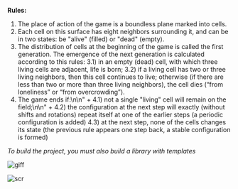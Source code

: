 **Rules:**

1) The place of action of the game is a boundless plane marked into cells.
2) Each cell on this surface has eight neighbors surrounding it, and can be in two states: be "alive" (filled) or "dead" (empty).
3) The distribution of cells at the beginning of the game is called the first generation. The emergence of the next generation is calculated according to this rules:
    3.1) in an empty (dead) cell, with which three living cells are adjacent, life is born;
    3.2) if a living cell has two or three living neighbors, then this cell continues to live; otherwise (if there are less than two or more than three living neighbors), the cell dies (“from loneliness” or “from overcrowding”).
4) The game ends if:\n\n" +
    4.1) not a single \"living\" cell will remain on the field;\n\n" +
    4.2) the configuration at the next step will exactly (without shifts and rotations) repeat itself at one of the earlier steps (a periodic configuration is added)
    4.3) at the next step, none of the cells changes its state (the previous rule appears one step back, a stable configuration is formed)


*To build the project, you must also build a library with templates*



![giff](https://user-images.githubusercontent.com/61387671/194599158-394b8997-c6fc-4094-8612-e3ce0ac9b9e8.gif)


![scr](https://user-images.githubusercontent.com/61387671/194599180-93e68b4b-ccb8-4c5e-bce3-e5bd3725a78d.png)

